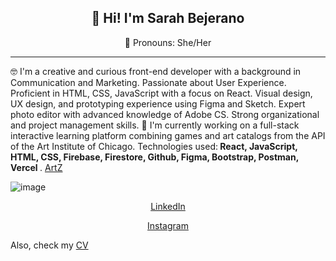 
<h2 align="center">👋 Hi! I'm Sarah Bejerano</h2>
<p align="center">
👻 Pronouns: She/Her
</p>

---
🤓 I'm a creative and curious front-end developer with a background in Communication and Marketing. Passionate about User Experience. Proficient in HTML, CSS, JavaScript with a focus on React. Visual design, UX design, and prototyping experience using Figma and Sketch. Expert photo editor with advanced knowledge of Adobe CS. Strong organizational and project management skills. 
🔭 I'm currently working on a full-stack interactive learning platform combining games and art catalogs from the API of the Art Institute of Chicago. Technologies used:<b> React, JavaScript, HTML, CSS, Firebase, Firestore, Github, Figma, Bootstrap, Postman, Vercel </b>.
<a href="https://artz.vercel.app/">ArtZ</a>

![image](https://user-images.githubusercontent.com/90265295/154738200-b5476af1-e0b5-4ac2-b572-c2907c3005fa.png)



<!-- - 🔭 I’m currently working on ...
- 🌱 I’m currently learning ...
- 👯 I’m looking to collaborate on ...
- 🤔 I’m looking for help with ...
- 💬 Ask me about ...
- 📫 How to reach me: ...

- ⚡ Fun fact: ... -->

 <p align="center"><a href="https://www.linkedin.com/in/sarah-bejerano-8915781a5/">LinkedIn</a> <p>
   <p align="center"><a href="https://www.instagram.com/sarah_bejerano/">Instagram</a> <p>
     
   Also, check my <a href="file:///Users/sarahbejerano/Downloads/SARAH_BEJERANO_Resume_18-02-2022-13-27-30.pdf">CV</a>
